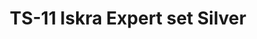 ---
layout: product
title: "TS-11 Iskra Expert set Silver"
price: "2200" 
desc: "Plastična maketa"
img_path: "/assets/img/AH70003.webp"
brand: "Arma Hobby"
available: false
special_offer: false
new: false
soon: false
cat: "010000"
subcat: "014200"
subsubcat: "00"
sifra: "AH70003"
popular: false
---